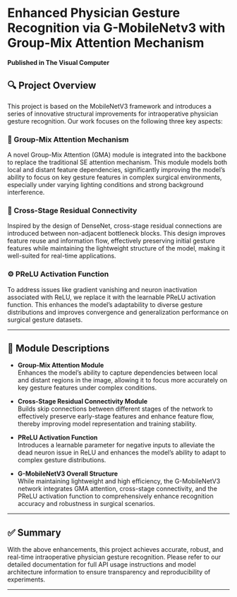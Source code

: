 # Enhanced Physician Gesture Recognition via G-MobileNetv3 with Group-Mix Attention Mechanism
**Published in The Visual Computer**

## 🔍 Project Overview  
This project is based on the MobileNetV3 framework and introduces a series of innovative structural improvements for intraoperative physician gesture recognition. Our work focuses on the following three key aspects:

### 🔧 Group-Mix Attention Mechanism  
A novel Group-Mix Attention (GMA) module is integrated into the backbone to replace the traditional SE attention mechanism. This module models both local and distant feature dependencies, significantly improving the model’s ability to focus on key gesture features in complex surgical environments, especially under varying lighting conditions and strong background interference.

### 🔄 Cross-Stage Residual Connectivity  
Inspired by the design of DenseNet, cross-stage residual connections are introduced between non-adjacent bottleneck blocks. This design improves feature reuse and information flow, effectively preserving initial gesture features while maintaining the lightweight structure of the model, making it well-suited for real-time applications.

### ⚙️ PReLU Activation Function  
To address issues like gradient vanishing and neuron inactivation associated with ReLU, we replace it with the learnable PReLU activation function. This enhances the model’s adaptability to diverse gesture distributions and improves convergence and generalization performance on surgical gesture datasets.

---

## 🧩 Module Descriptions

- **Group-Mix Attention Module**  
  Enhances the model’s ability to capture dependencies between local and distant regions in the image, allowing it to focus more accurately on key gesture features under complex conditions.

- **Cross-Stage Residual Connectivity Module**  
  Builds skip connections between different stages of the network to effectively preserve early-stage features and enhance feature flow, thereby improving model representation and training stability.

- **PReLU Activation Function**  
  Introduces a learnable parameter for negative inputs to alleviate the dead neuron issue in ReLU and enhances the model’s ability to adapt to complex gesture distributions.

- **G-MobileNetV3 Overall Structure**  
  While maintaining lightweight and high efficiency, the G-MobileNetV3 network integrates GMA attention, cross-stage connectivity, and the PReLU activation function to comprehensively enhance recognition accuracy and robustness in surgical scenarios.

---

## ✅ Summary  
With the above enhancements, this project achieves accurate, robust, and real-time intraoperative physician gesture recognition. Please refer to our detailed documentation for full API usage instructions and model architecture information to ensure transparency and reproducibility of experiments.

---


